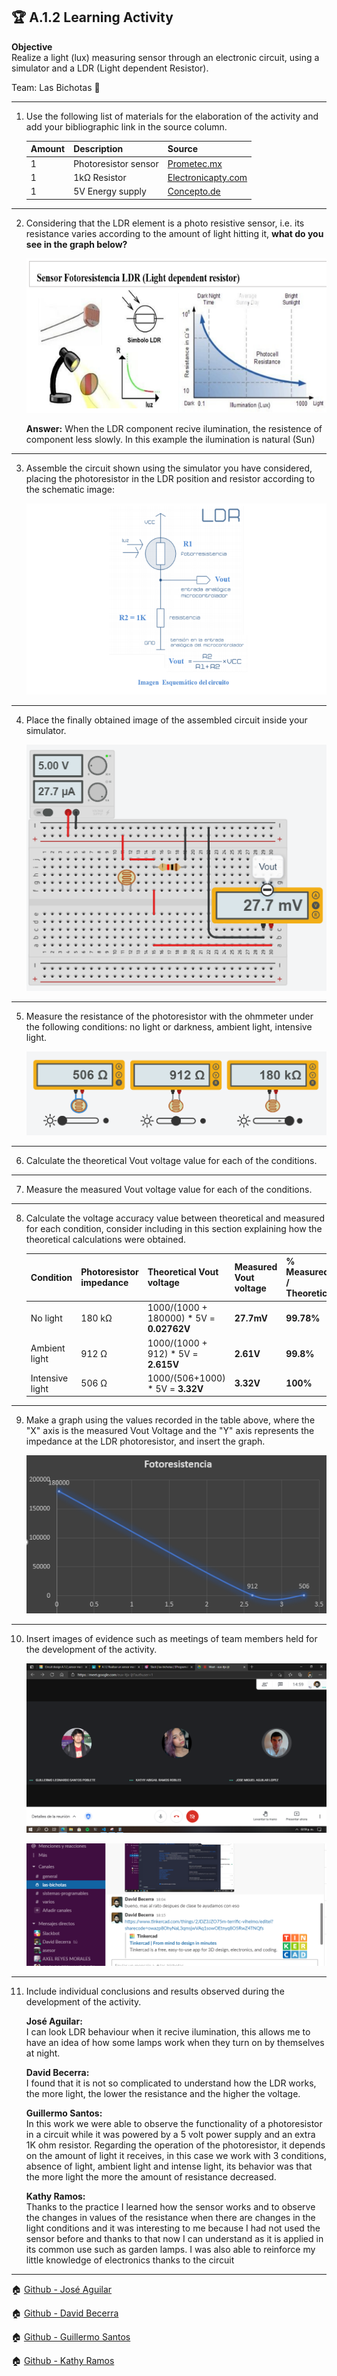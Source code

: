 ## :trophy:  A.1.2 Learning Activity
**Objective**  
Realize a light (lux) measuring sensor through an electronic circuit, using a simulator and a LDR (Light dependent Resistor).

Team: Las Bichotas :nail_care:

---

1. Use the following list of materials for the elaboration of the activity and add your bibliographic link in the source column.

    |Amount|Description|Source|
    |---|---|---|
    |1|Photoresistor sensor|[Prometec.mx](https://prometec.mx/producto/ldr-sensor-de-luz/)|
    |1|1kΩ Resistor| [Electronicapty.com](http://www.electronicapty.com/component/k2/item/38-la-resistencia/38-la-resistencia)|
    |1|5V Energy supply| [Concepto.de](https://concepto.de/fuente-de-alimentacion/)|
---

2. Considering that the LDR element is a photo resistive sensor, i.e. its resistance varies according to the amount of light hitting it, **what do you see in the graph below?**  

    ![Imagen 1](https://github.com/Guillermosantos29/SistemasProgramables/blob/main/docs/A1.2_SensorMedidorLuz/A12_1.PNG?raw=true)

    **Answer:** When the LDR component recive ilumination, the resistence  of component less slowly. In this example the ilumination is natural (Sun)
---

3. Assemble the circuit shown using the simulator you have considered, placing the photoresistor in the LDR position and resistor according to the schematic image:

    ![Imagen 2](https://github.com/Guillermosantos29/SistemasProgramables/blob/main/docs/A1.2_SensorMedidorLuz/A12_2.PNG?raw=true)
---

4. Place the finally obtained image of the assembled circuit inside your simulator.

    ![Imagen 3](https://github.com/Guillermosantos29/SistemasProgramables/blob/main/docs/A1.2_SensorMedidorLuz/A12_3.PNG?raw=true)
---

5. Measure the resistance of the photoresistor with the ohmmeter under the following conditions: no light or darkness, ambient light, intensive light.

    ![Imagen 5](https://github.com/Guillermosantos29/SistemasProgramables/blob/main/docs/A1.2_SensorMedidorLuz/A12_5.PNG?raw=true)
---

6. Calculate the theoretical Vout voltage value for each of the conditions.
---

7. Measure the measured Vout voltage value for each of the conditions.
---

8. Calculate the voltage accuracy value between theoretical and measured for each condition, consider including in this section explaining how the theoretical calculations were obtained.


    |Condition|Photoresistor impedance|Theoretical Vout voltage| Measured Vout voltage|% Measured / Theoretical|
    |---|---|---|---|---|
    |No light|180 kΩ|1000/(1000 + 180000) * 5V = **0.02762V** | **27.7mV**|**99.78%**|
    |Ambient light|912 Ω|1000/(1000 + 912) * 5V = **2.615V**|**2.61V**|**99.8%**|
    |Intensive light|506 Ω|1000/(506+1000) * 5V = **3.32V**| **3.32V**|**100%**|
---
    
9. Make a graph using the values recorded in the table above, where the "X" axis is the measured Vout Voltage and the "Y" axis represents the impedance at the LDR photoresistor, and insert the graph.

    ![Imagen 4](https://github.com/Guillermosantos29/SistemasProgramables/blob/main/docs/A1.2_SensorMedidorLuz/A12_4.PNG?raw=true)
---

10. Insert images of evidence such as meetings of team members held for the development of the activity.

    ![Imagen 4](https://github.com/Guillermosantos29/SistemasProgramables/blob/main/docs/A1.2_SensorMedidorLuz/A12_6.PNG?raw=true)

    ![Imagen 4](https://github.com/Guillermosantos29/SistemasProgramables/blob/main/docs/A1.2_SensorMedidorLuz/A12_7.PNG?raw=true)
---

11. Include individual conclusions and results observed during the development of the activity.

    **José Aguilar:**  
    I can look LDR behaviour when it recive ilumination, this allows me to have an idea of how some lamps work when they turn on by themselves at night.

    **David Becerra:**  
    I found that it is not so complicated to understand how the LDR works, the more light, the lower the resistance and the higher the voltage.

    **Guillermo Santos:**  
    In this work we were able to observe the functionality of a photoresistor in a circuit while it was powered by a 5 volt power supply and an extra 1K ohm resistor. Regarding the operation of the photoresistor, it depends on the amount of light it receives, in this case we work with 3 conditions, absence of light, ambient light and intense light, its behavior was that the more light the more the amount of resistance decreased.

    **Kathy Ramos:**  
    Thanks to the practice I learned how the sensor works and to observe the changes in values of the resistance when there are changes in the light conditions and it was interesting to me because I had not used the sensor before and thanks to that now I can understand as it is applied in its common use such as garden lamps. I was also able to reinforce my little knowledge of electronics thanks to the circuit

---

:house: [Github - José Aguilar](https://github.com/JoseAguilar9812/Sistemas_Programables21)

:house: [Github - David Becerra](https://github.com/davidbecerra17/Sistemas-Programables)

:house: [Github - Guillermo Santos](https://github.com/Guillermosantos29/SistemasProgramables)

:house: [Github - Kathy Ramos](https://github.com/kathy-ramos/sistemas-programables)
